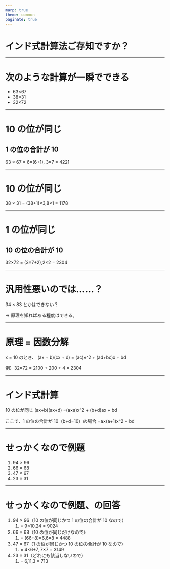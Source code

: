 ```yaml
---
marp: true
theme: common
paginate: true
---
```


# インド式計算法ご存知ですか？

<!--
class: title
-->

---

# 次のような計算が一瞬でできる

- 63×67
- 38×31
- 32×72

<!--
class: noclass
-->

---

# 10 の位が同じ

## 1 の位の合計が 10

63 × 67
= 6×(6+1), 3×7
= 4221

---

# 10 の位が同じ

38 × 31
= (38+1)×3,8×1
= 1178

---

# 1 の位が同じ

## 10 の位の合計が 10

32×72
= (3×7+2),2×2
= 2304

---

# 汎用性悪いのでは……？

34 × 83 とかはできない？

→ 原理を知ればある程度はできる。

---

# 原理 = 因数分解

x = 10 のとき、
(ax + b)(cx + d)
= (ac)x^2 + (ad+bc)x + bd

例）32×72
= 2100 + 200 + 4
= 2304

---

# インド式計算

10 の位が同じ
(ax+b)(ax+d)
=(a×a)x^2 + (b+d)ax + bd

ここで、1 の位の合計が 10（b+d=10）の場合
=a×(a+1)x^2 + bd

---

# せっかくなので例題

1. 94 × 96
2. 66 × 68
3. 47 × 67
4. 23 × 31

---

# せっかくなので例題、の回答

1. 94 × 96（10 の位が同じかつ 1 の位の合計が 10 なので）
   1. = 9×10,24 = 9024
2. 66 × 68（10 の位が同じだけなので）
   1. = (66+8)×6,6×8 = 4488
3. 47 × 67（1 の位が同じかつ 10 の位の合計が 10 なので）
   1. = 4×6+7, 7×7 = 3149
4. 23 × 31（どれにも該当しないので）
   1. = 6,11,3 = 713
